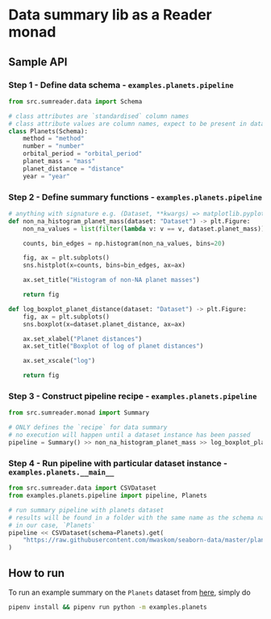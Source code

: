 # Data summary lib as a Reader monad

## Sample API

### Step 1 - Define data schema  - `examples.planets.pipeline`
```python
from src.sumreader.data import Schema

# class attributes are `standardised` column names
# class attribute values are column names, expect to be present in dataset instance
class Planets(Schema):
    method = "method"
    number = "number"
    orbital_period = "orbital_period"
    planet_mass = "mass"
    planet_distance = "distance"
    year = "year"
```

### Step 2 - Define summary functions - `examples.planets.pipeline`

```python
# anything with signature e.g. (Dataset, **kwargs) => matplotlib.pyplot.Figure
def non_na_histogram_planet_mass(dataset: "Dataset") -> plt.Figure:
    non_na_values = list(filter(lambda v: v == v, dataset.planet_mass))

    counts, bin_edges = np.histogram(non_na_values, bins=20)

    fig, ax = plt.subplots()
    sns.histplot(x=counts, bins=bin_edges, ax=ax)

    ax.set_title("Histogram of non-NA planet masses")

    return fig

def log_boxplot_planet_distance(dataset: "Dataset") -> plt.Figure:
    fig, ax = plt.subplots()
    sns.boxplot(x=dataset.planet_distance, ax=ax)

    ax.set_xlabel("Planet distances")
    ax.set_title("Boxplot of log of planet distances")

    ax.set_xscale("log")

    return fig
```

### Step 3 - Construct pipeline recipe - `examples.planets.pipeline`
```python
from src.sumreader.monad import Summary

# ONLY defines the `recipe` for data summary
# no execution will happen until a dataset instance has been passed
pipeline = Summary() >> non_na_histogram_planet_mass >> log_boxplot_planet_distance
```

### Step 4 - Run pipeline with particular dataset instance - `examples.planets.__main__`
```python
from src.sumreader.data import CSVDataset
from examples.planets.pipeline import pipeline, Planets

# run summary pipeline with planets dataset
# results will be found in a folder with the same name as the schema name
# in our case, `Planets`
pipeline << CSVDataset(schema=Planets).get(
    "https://raw.githubusercontent.com/mwaskom/seaborn-data/master/planets.csv"
)
```

## How to run
To run an example summary on the `Planets` dataset from [here](https://github.com/mwaskom/seaborn-data), simply do

```bash
pipenv install && pipenv run python -m examples.planets
```